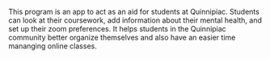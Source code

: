 This program is an app to act as an aid for students at Quinnipiac. Students can look at their coursework, add information about their mental health, and set up their zoom preferences. It helps students in the Quinnipiac community better organize themselves and also have an easier time mananging online classes. 
